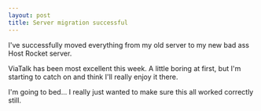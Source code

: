 ```yaml
---
layout: post
title: Server migration successful
---
```


I've successfully moved everything from my old server to my new bad ass Host
Rocket server.

ViaTalk has been most excellent this week. A little boring at first, but I'm
starting to catch on and think I'll really enjoy it there.

I'm going to bed... I really just wanted to make sure this all worked
correctly still.
